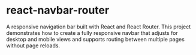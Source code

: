 # react-navbar-router
A responsive navigation bar built with React and React Router. This project demonstrates how to create a fully responsive navbar that adjusts for desktop and mobile views and supports routing between multiple pages without page reloads. 

